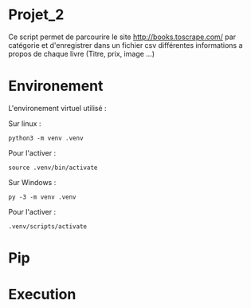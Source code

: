 # Projet_2

Ce script permet de parcourire le site http://books.toscrape.com/ par catégorie et d'enregistrer 
dans un fichier csv différentes informations a propos de chaque livre (Titre, prix, image ...)

# Environement

L'environement virtuel utilisé :

 Sur linux :
 
    python3 -m venv .venv

 Pour l'activer :
 
    source .venv/bin/activate

Sur Windows :

    py -3 -m venv .venv
    
Pour l'activer :

    .venv/scripts/activate

    
# Pip


# Execution


